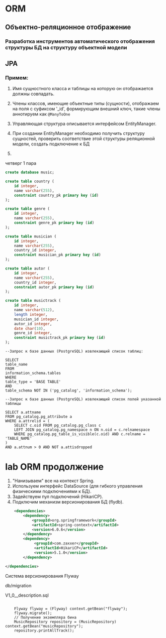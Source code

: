 # ORM

## Объектно-реляционное отображение

### Разработка инструментов автоматического отображения структуры БД на структуру объектной модели

## JPA

### Примем:

1. Имя сущностного класса и таблицы на которую он отображается должны совпадать.
2. Члены классов, имеющие объектные типы (сущности), отображаем на поля с суфиксом '_id', 
формирующим внешний ключ, такие члены аннотируем как `@ManyToOne`
3. Управляющая структура описывается интерфейсом EntityManager.
4. При создании EntityManager необходимо получить структуру сущностей,
 проверить соответствие этой структуры реляционной модели, создать подключение к БД

5. 

четверг 1 пара

```sql
create database music;

create table country (
	id integer,
	name varchar(255),
	constraint country_pk primary key (id)
);

create table genre (
	id integer,
	name varchar(255),
	constraint genre_pk primary key (id)
);

create table musician (
	id integer,
	name varchar(255),
	country_id integer,
	constraint musician_pk primary key (id)
);

create table autor (
	id integer,
	name varchar(255),
	country_id integer,
	constraint autor_pk primary key (id)
);

create table musictrack (
	id integer,
	name varchar(512),
	length integer,
	musician_id integer,
	autor_id integer,
	date char(10),
	genre_id integer,
	constraint musictrack_pk primary key (id)
);
```
```
--Запрос к базе данных (PostgreSQL) извлекающий список таблиц:

SELECT
table_name
FROM
information_schema.tables
WHERE
table_type = 'BASE TABLE'
AND
table_schema NOT IN ('pg_catalog', 'information_schema');
```

```
--Запрос к базе данных (PostgreSQL) извлекающий список полей указанной таблицы

SELECT a.attname
FROM pg_catalog.pg_attribute a
WHERE a.attrelid = (
	SELECT c.oid FROM pg_catalog.pg_class c 
	LEFT JOIN pg_catalog.pg_namespace n ON n.oid = c.relnamespace
	WHERE pg_catalog.pg_table_is_visible(c.oid) AND c.relname = 'TABLE_NAME'
)
AND a.attnum > 0 AND NOT a.attisdropped
```


# lab ORM продолжение
1. "Нанизываем" все на контекст Spring.
2. Используем интерфейс DataSource (для гибкого управления физическими подключениями к БД).
3. Задействуем пул подключений (HikariCP).
4. Подключим механизм версионирования БД (flydb).

```xml
    <dependencies>
        <dependency>
            <groupId>org.springframework</groupId>
            <artifactId>spring-context</artifactId>
            <version>6.0.6</version>
        </dependency>
        <dependency>
             <groupId>com.zaxxer</groupId>
             <artifactId>HikariCP</artifactId>
             <version>5.1.0</version>
        </dependency>

</dependencies>

```

Система версионирования Flyway

db/migration

V1_0__description.sql

```json

```
        Flyway flyway = (Flyway) context.getBean("flyway");
        flyway.migrate();
        // Получение экземпляра бина
        MusicRepository repository = (MusicRepository) context.getBean("musicRepository");
        repository.printAllTrack();
